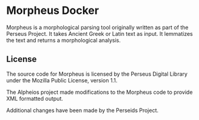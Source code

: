 # Morpheus Docker

Morpheus is a morphological parsing tool originally written as part
of the Perseus Project.
It takes Ancient Greek or Latin text as input.
It lemmatizes the text and returns a morphological analysis.

## License

The source code for Morpheus is licensed by the Perseus Digital Library under
the Mozilla Public License, version 1.1.

The Alpheios project made modifications to the Morpheus code to provide 
XML formatted output.

Additional changes have been made by the Perseids Project.
